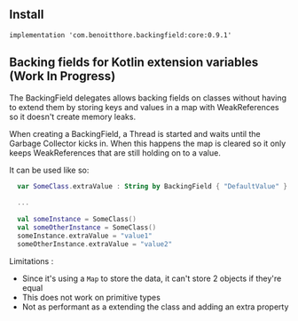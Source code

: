 ## Install

`implementation 'com.benoitthore.backingfield:core:0.9.1'`


## Backing fields for Kotlin extension variables (Work In Progress)

The BackingField delegates allows backing fields on classes without having to extend them by storing keys and values in a map with WeakReferences so it doesn't create memory leaks.

When creating a BackingField, a Thread is started and waits until the Garbage Collector kicks in. When this happens the map is cleared so it only keeps WeakReferences that are still holding on to a value.

It can be used like so:
```Kotlin
  var SomeClass.extraValue : String by BackingField { "DefaultValue" }
  
  ...
  
  val someInstance = SomeClass()
  val someOtherInstance = SomeClass()
  someInstance.extraValue = "value1"
  someOtherInstance.extraValue = "value2"  
```


Limitations :

- Since it's using a `Map` to store the data, it can't store 2 objects if they're equal
- This does not work on primitive types 
- Not as performant as a extending the class and adding an extra property
